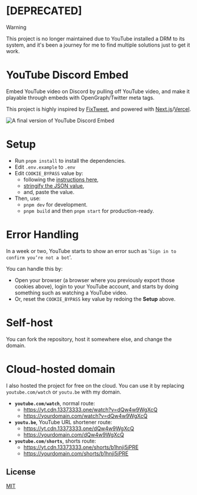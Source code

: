 # [DEPRECATED]
> [!WARNING]
> This project is no longer maintained due to YouTube installed a DRM to its system, and it's been a journey for me to find multiple solutions just to get it work.

# YouTube Discord Embed
Embed YouTube video on Discord by pulling off YouTube video, and make it playable through embeds with OpenGraph/Twitter meta tags.

This project is highly inspired by [FixTweet](https://fixupx.com), and powered with [Next.js](https://nextjs.org)/[Vercel](https://vercel.app).

![A final version of YouTube Discord Embed](https://repository-images.githubusercontent.com/704985019/9cc921f6-9f13-4c2b-98b1-001ff738f405)

# Setup
- Run `pnpm install` to install the dependencies.
- Edit `.env.example` to `.env`
- Edit `COOKIE_BYPASS` value by:
  - following the [instructions here](https://github.com/distubejs/ytdl-core?tab=readme-ov-file#how-to-get-cookies),
  - [stringify the JSON value](https://developer.mozilla.org/en-US/docs/Web/JavaScript/Reference/Global_Objects/JSON/stringify),
  - and, paste the value.
- Then, use:
  - `pnpm dev` for development.
  - `pnpm build` and then `pnpm start` for production-ready.

# Error Handling
In a week or two, YouTube starts to show an error such as '`Sign in to confirm you’re not a bot`'.

You can handle this by:
- Open your browser (a browser where you previously export those cookies above), login to your YouTube account, and starts by doing something such as watching a YouTube video.
- Or, reset the `COOKIE_BYPASS` key value by redoing the **Setup** above.

# Self-host
You can fork the repository, host it somewhere else, and change the domain.

# Cloud-hosted domain
I also hosted the project for free on the cloud. You can use it by replacing `youtube.com/watch` or `youtu.be` with my domain.

- **`youtube.com/watch`**, normal route:
  - https://yt.cdn.13373333.one/watch?v=dQw4w9WgXcQ
  - https://yourdomain.com/watch?v=dQw4w9WgXcQ
- **`youtu.be`**, YouTube URL shortener route:
  - https://yt.cdn.13373333.one/dQw4w9WgXcQ
  - https://yourdomain.com/dQw4w9WgXcQ
- **`youtube.com/shorts`**, shorts route:
  - https://yt.cdn.13373333.one/shorts/b1hnji5jPRE
  - https://yourdomain.com/shorts/b1hnji5jPRE

## License
[MIT](LICENSE)
